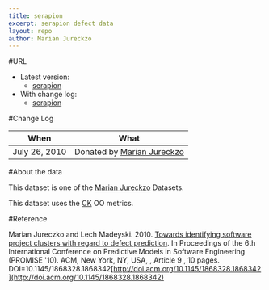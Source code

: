 ```yaml
---
title: serapion
excerpt: serapion defect data
layout: repo
author: Marian Jureckzo
---
```



#URL

  * Latest version: 
    * [serapion](https://terapromise.csc.ncsu.edu:8443/svn/repo/defect/ck/serapion/serapion.csv)
  * With change log: 
    * [serapion](https://terapromise.csc.ncsu.edu:8443/svn/repo/defect/ck/serapion/)

#Change Log

When | What---- | ----
July 26, 2010 | Donated by [Marian Jureckzo](MarianJureczko)

#About the data

This dataset is one of the [Marian Jureckzo](MarianJureczko) Datasets.

This dataset uses the [CK](Chidamber) OO metrics.

#Reference

Marian Jureczko and Lech Madeyski. 2010. [Towards identifying software project clusters with regard to defect prediction](http://dl.acm.org/citation.cfm?id=1868328.1868342&coll=DL&dl=GUIDE&CFID=96280125&CFTOKEN=47274353). In
Proceedings of the 6th International Conference on Predictive
Models in Software Engineering (PROMISE '10). ACM, New York,
NY, USA, , Article 9 , 10 pages. DOI=10.1145/1868328.1868342[http://doi.acm.org/10.1145/1868328.1868342](http://doi.acm.org/10.1145/1868328.1868342)